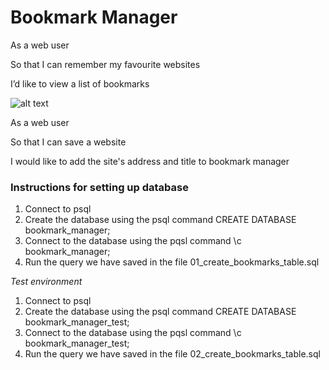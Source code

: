 # Bookmark Manager

<p>As a web user</p>
<p>So that I can remember my favourite websites</p>
<p>I’d like to view a list of bookmarks</p>

![alt text](https://user-images.githubusercontent.com/74908625/112012875-76e78c80-8b21-11eb-856a-babfb79a4403.jpg)


<p>As a web user</p>
<p>So that I can save a website</p>
<p>I would like to add the site's address and title to bookmark manager</p>


### Instructions for setting up database

1. Connect to psql
2. Create the database using the psql command CREATE DATABASE bookmark_manager;
3. Connect to the database using the pqsl command \c bookmark_manager;
4. Run the query we have saved in the file 01_create_bookmarks_table.sql

*Test environment*
1. Connect to psql
2. Create the database using the psql command CREATE DATABASE bookmark_manager_test;
3. Connect to the database using the pqsl command \c bookmark_manager_test;
4. Run the query we have saved in the file 02_create_bookmarks_table.sql